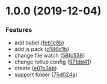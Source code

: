 # 1.0.0 (2019-12-04)


### Features

* add babel ([feb1e8b](https://github.com/WebRookieSyb/rollup-vue-nej/commit/feb1e8b90252b710411f0479fa13fb2ed33b2e95))
* add js pack ([d146d1b](https://github.com/WebRookieSyb/rollup-vue-nej/commit/d146d1b79334de697e9a47e6d76b6f8c6b3014b9))
* change file watch ([58fc538](https://github.com/WebRookieSyb/rollup-vue-nej/commit/58fc538d290c65b03cfd2b28a6343e6b57019c24))
* change rollup config ([971dd41](https://github.com/WebRookieSyb/rollup-vue-nej/commit/971dd41f3e6ee93913af1c370202fb3391b27640))
* create ([e01b3ab](https://github.com/WebRookieSyb/rollup-vue-nej/commit/e01b3abbeb30d47c7652ecb693db2aa6e0c07303))
* support folder ([75d024a](https://github.com/WebRookieSyb/rollup-vue-nej/commit/75d024aee09fe15fc17d335d3b3858d9ba8dce4a))



